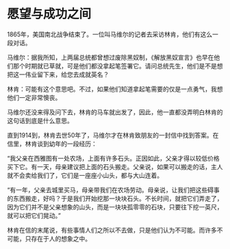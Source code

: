 # 愿望与成功之间

1865年，美国南北战争结束了。一位叫马维尔的记者去采访林肯，他们有这么一段对话。 

马维尔：据我所知，上两届总统都曾想过废除黑奴制，《解放黑奴宣言》也早在他们那个时期就已草就，可是他们都没拿起笔签署它。请问总统先生，他们是不是想把这一伟业留下来，给您去成就英名？ 

林肯：可能有这个意思吧。不过，如果他们知道拿起笔需要的仅是一点勇气，我想他们一定非常懊丧。 

马维尔还没来得及问下去，林肯的马车就出发了，因此，他一直都没弄明白林肯的这句话到底是什么意思。 

直到1914到，林肯去世50年了，马维尔才在林肯致朋友的一封信中找到答案。在信里，林肯谈到幼年的一段经历： 

“我父亲在西雅图有一处农场，上面有许多石头。正因如此，父亲才得以较低价格买下它。有一天，母亲建议把上面的石头搬走。父亲说，如果可以搬走的话，主人就不会卖给我们了，它们是一座座小山头，都与大山连着。 

“有一年，父亲去城里买马，母亲带我们在农场劳动。母亲说，让我们把这些碍事的东西搬走，好吗？于是我们开始挖那一块块石头。不长时间，就把它们弄走了，因为它们并不是父亲想象的山头，而是一块块孤零零的石块，只要往下挖一英尺，就可以把它们晃动。” 

林肯在信的末尾说，有些事情人们之所以不去做，只是他们认为不可能。而许多不可能，只存在于人的想象之中。
 